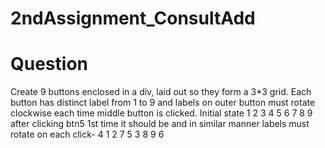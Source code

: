 # 2ndAssignment_ConsultAdd
# Question

Create 9 buttons enclosed in a div, laid out so they form a 3*3 grid. Each button has distinct label from 1 to 9 and labels on outer button must rotate clockwise each time middle button is clicked. Initial state
1	2	3
4	5	6
7	8	9
after clicking btn5 1st time it should be and in similar manner labels must rotate on each click-
4	1	2
7	5	3
8	9	6